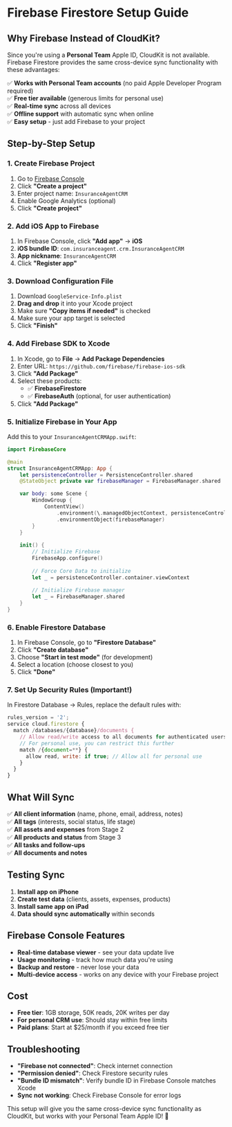 # Firebase Firestore Setup Guide

## Why Firebase Instead of CloudKit?

Since you're using a **Personal Team** Apple ID, CloudKit is not available. Firebase Firestore provides the same cross-device sync functionality with these advantages:

✅ **Works with Personal Team accounts** (no paid Apple Developer Program required)  
✅ **Free tier available** (generous limits for personal use)  
✅ **Real-time sync** across all devices  
✅ **Offline support** with automatic sync when online  
✅ **Easy setup** - just add Firebase to your project  

## Step-by-Step Setup

### 1. Create Firebase Project
1. Go to [Firebase Console](https://console.firebase.google.com/)
2. Click **"Create a project"**
3. Enter project name: `InsuranceAgentCRM`
4. Enable Google Analytics (optional)
5. Click **"Create project"**

### 2. Add iOS App to Firebase
1. In Firebase Console, click **"Add app"** → **iOS**
2. **iOS bundle ID**: `com.insuranceagent.crm.InsuranceAgentCRM`
3. **App nickname**: `InsuranceAgentCRM`
4. Click **"Register app"**

### 3. Download Configuration File
1. Download `GoogleService-Info.plist`
2. **Drag and drop** it into your Xcode project
3. Make sure **"Copy items if needed"** is checked
4. Make sure your app target is selected
5. Click **"Finish"**

### 4. Add Firebase SDK to Xcode
1. In Xcode, go to **File** → **Add Package Dependencies**
2. Enter URL: `https://github.com/firebase/firebase-ios-sdk`
3. Click **"Add Package"**
4. Select these products:
   - ✅ **FirebaseFirestore**
   - ✅ **FirebaseAuth** (optional, for user authentication)
5. Click **"Add Package"**

### 5. Initialize Firebase in Your App
Add this to your `InsuranceAgentCRMApp.swift`:

```swift
import FirebaseCore

@main
struct InsuranceAgentCRMApp: App {
    let persistenceController = PersistenceController.shared
    @StateObject private var firebaseManager = FirebaseManager.shared

    var body: some Scene {
        WindowGroup {
            ContentView()
                .environment(\.managedObjectContext, persistenceController.container.viewContext)
                .environmentObject(firebaseManager)
        }
    }
    
    init() {
        // Initialize Firebase
        FirebaseApp.configure()
        
        // Force Core Data to initialize
        let _ = persistenceController.container.viewContext
        
        // Initialize Firebase manager
        let _ = FirebaseManager.shared
    }
}
```

### 6. Enable Firestore Database
1. In Firebase Console, go to **"Firestore Database"**
2. Click **"Create database"**
3. Choose **"Start in test mode"** (for development)
4. Select a location (choose closest to you)
5. Click **"Done"**

### 7. Set Up Security Rules (Important!)
In Firestore Database → Rules, replace the default rules with:

```javascript
rules_version = '2';
service cloud.firestore {
  match /databases/{database}/documents {
    // Allow read/write access to all documents for authenticated users
    // For personal use, you can restrict this further
    match /{document=**} {
      allow read, write: if true; // Allow all for personal use
    }
  }
}
```

## What Will Sync

✅ **All client information** (name, phone, email, address, notes)  
✅ **All tags** (interests, social status, life stage)  
✅ **All assets and expenses** from Stage 2  
✅ **All products and status** from Stage 3  
✅ **All tasks and follow-ups**  
✅ **All documents and notes**  

## Testing Sync

1. **Install app on iPhone**
2. **Create test data** (clients, assets, expenses, products)
3. **Install same app on iPad**
4. **Data should sync automatically** within seconds

## Firebase Console Features

- **Real-time database viewer** - see your data update live
- **Usage monitoring** - track how much data you're using
- **Backup and restore** - never lose your data
- **Multi-device access** - works on any device with your Firebase project

## Cost

- **Free tier**: 1GB storage, 50K reads, 20K writes per day
- **For personal CRM use**: Should stay within free limits
- **Paid plans**: Start at $25/month if you exceed free tier

## Troubleshooting

- **"Firebase not connected"**: Check internet connection
- **"Permission denied"**: Check Firestore security rules
- **"Bundle ID mismatch"**: Verify bundle ID in Firebase Console matches Xcode
- **Sync not working**: Check Firebase Console for error logs

This setup will give you the same cross-device sync functionality as CloudKit, but works with your Personal Team Apple ID! 🚀
